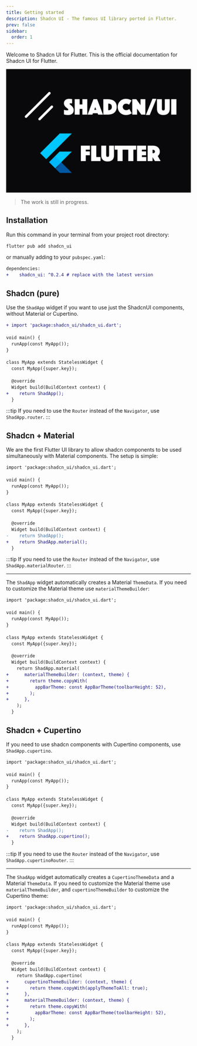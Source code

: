 ```yaml
---
title: Getting started
description: Shadcn UI - The famous UI library ported in Flutter.
prev: false
sidebar:
  order: 1
---
```


Welcome to Shadcn UI for Flutter.
This is the official documentation for Shadcn UI for Flutter.

![Shadcn UI](../../assets/shadcn-banner.png)

> The work is still in progress.

## Installation

Run this command in your terminal from your project root directory:

```bash
flutter pub add shadcn_ui
```

or manually adding to your `pubspec.yaml`:

```diff lang="yaml"
dependencies:
+    shadcn_ui: ^0.2.4 # replace with the latest version
```

## Shadcn (pure)

Use the `ShadApp` widget if you want to use just the ShadcnUI components, without Material or Cupertino.

```diff lang="dart"
+ import 'package:shadcn_ui/shadcn_ui.dart';

void main() {
  runApp(const MyApp());
}

class MyApp extends StatelessWidget {
  const MyApp({super.key});

  @override
  Widget build(BuildContext context) {
+    return ShadApp();
  }
```

:::tip
If you need to use the `Router` instead of the `Navigator`, use `ShadApp.router`.
:::

## Shadcn + Material

We are the first Flutter UI library to allow shadcn components to be used simultaneously with Material components.
The setup is simple:

```diff lang="dart"
import 'package:shadcn_ui/shadcn_ui.dart';

void main() {
  runApp(const MyApp());
}

class MyApp extends StatelessWidget {
  const MyApp({super.key});

  @override
  Widget build(BuildContext context) {
-    return ShadApp();
+    return ShadApp.material();
  }
```

:::tip
If you need to use the `Router` instead of the `Navigator`, use `ShadApp.materialRouter`.
:::

---

The `ShadApp` widget automatically creates a Material `ThemeData`.
If you need to customize the Material theme use `materialThemeBuilder`:

```diff lang="dart"
import 'package:shadcn_ui/shadcn_ui.dart';

void main() {
  runApp(const MyApp());
}

class MyApp extends StatelessWidget {
  const MyApp({super.key});

  @override
  Widget build(BuildContext context) {
    return ShadApp.material(
+      materialThemeBuilder: (context, theme) {
+        return theme.copyWith(
+          appBarTheme: const AppBarTheme(toolbarHeight: 52),
+        );
+      },
    );
  }
```

## Shadcn + Cupertino

If you need to use shadcn components with Cupertino components, use `ShadApp.cupertino`.

```diff lang="dart"
import 'package:shadcn_ui/shadcn_ui.dart';

void main() {
  runApp(const MyApp());
}

class MyApp extends StatelessWidget {
  const MyApp({super.key});

  @override
  Widget build(BuildContext context) {
-    return ShadApp();
+    return ShadApp.cupertino();
  }
```

:::tip
If you need to use the `Router` instead of the `Navigator`, use `ShadApp.cupertinoRouter`.
:::

---

The `ShadApp` widget automatically creates a `CupertinoThemeData` and a Material `ThemeData`.
If you need to customize the Material theme use `materialThemeBuilder`, and `cupertinoThemeBuilder` to customize the Cupertino theme:

```diff lang="dart"
import 'package:shadcn_ui/shadcn_ui.dart';

void main() {
  runApp(const MyApp());
}

class MyApp extends StatelessWidget {
  const MyApp({super.key});

  @override
  Widget build(BuildContext context) {
    return ShadApp.cupertino(
+      cupertinoThemeBuilder: (context, theme) {
+        return theme.copyWith(applyThemeToAll: true);
+      },
+      materialThemeBuilder: (context, theme) {
+        return theme.copyWith(
+          appBarTheme: const AppBarTheme(toolbarHeight: 52),
+        );
+      },
    );
  }
```
